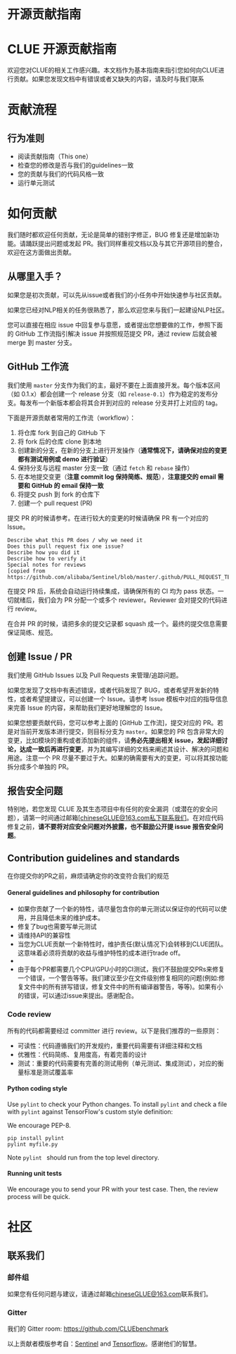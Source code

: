 # 开源贡献指南

# CLUE 开源贡献指南

欢迎您对CLUE的相关工作感兴趣。本文档作为基本指南来指引您如何向CLUE进行贡献。如果您发现文档中有错误或者又缺失的内容，请及时与我们联系

# 贡献流程

## 行为准则

- 阅读贡献指南（This one）
- 检查您的修改是否与我们的guidelines一致
- 您的贡献与我们的代码风格一致
- 运行单元测试

# 如何贡献

我们随时都欢迎任何贡献，无论是简单的错别字修正，BUG 修复还是增加新功能。请踊跃提出问题或发起 PR。我们同样重视文档以及与其它开源项目的整合，欢迎在这方面做出贡献。

## 从哪里入手？

如果您是初次贡献，可以先从issue或者我们的小任务中开始快速参与社区贡献。

如果您已经对NLP相关的任务很熟悉了，那么欢迎您来与我们一起建设NLP社区。

您可以直接在相应 issue 中回复参与意愿，或者提出您想要做的工作，参照下面的 GitHub 工作流指引解决 issue 并按照规范提交 PR，通过 review 后就会被 merge 到 master 分支。

## GitHub 工作流

我们使用 `master` 分支作为我们的主，最好不要在上面直接开发。每个版本区间（如 0.1.x）都会创建一个 release 分支（如 `release-0.1`）作为稳定的发布分支。每发布一个新版本都会将其合并到对应的 release 分支并打上对应的 tag。

下面是开源贡献者常用的工作流（workflow）：

1. 将仓库 fork 到自己的 GitHub 下
2. 将 fork 后的仓库 clone 到本地
3. 创建新的分支，在新的分支上进行开发操作（**通常情况下，请确保对应的变更都有测试用例或 demo 进行验证**）
4. 保持分支与远程 master 分支一致（通过 `fetch` 和 `rebase` 操作）
5. 在本地提交变更（**注意 commit log 保持简练、规范**），**注意提交的 email 需要和 GitHub 的 email 保持一致**
6. 将提交 push 到 fork 的仓库下
7. 创建一个 pull request (PR)

提交 PR 的时候请参考。在进行较大的变更的时候请确保 PR 有一个对应的 Issue。

```
Describe what this PR does / why we need it
Does this pull request fix one issue?
Describe how you did it
Describe how to verify it
Special notes for reviews 
[copied from https://github.com/alibaba/Sentinel/blob/master/.github/PULL_REQUEST_TEMPLATE.md]
```

在提交 PR 后，系统会自动运行持续集成，请确保所有的 CI 均为 pass 状态。一切就绪后，我们会为 PR 分配一个或多个 reviewer。Reviewer 会对提交的代码进行 review。

在合并 PR 的时候，请把多余的提交记录都 squash 成一个。最终的提交信息需要保证简练、规范。

## 创建 Issue / PR

我们使用 GitHub Issues 以及 Pull Requests 来管理/追踪问题。

如果您发现了文档中有表述错误，或者代码发现了 BUG，或者希望开发新的特性，或者希望提建议，可以创建一个 Issue。请参考 Issue 模板中对应的指导信息来完善 Issue 的内容，来帮助我们更好地理解您的 Issue。

如果您想要贡献代码，您可以参考上面的 [GitHub 工作流]，提交对应的 PR。若是对当前开发版本进行提交，则目标分支为 `master`。如果您的 PR 包含非常大的变更，比如模块的重构或者添加新的组件，请**务必先提出相关 issue，发起详细讨论，达成一致后再进行变更**，并为其编写详细的文档来阐述其设计、解决的问题和用途。注意一个 PR 尽量不要过于大。如果的确需要有大的变更，可以将其按功能拆分成多个单独的 PR。

## 报告安全问题

特别地，若您发现 CLUE 及其生态项目中有任何的安全漏洞（或潜在的安全问题），请第一时间通过邮箱[chineseGLUE@163.com私下联系我们。在对应代码修复之前，**请不要将对应安全问题对外披露，也不鼓励公开提 issue 报告安全问题**。

## Contribution guidelines and standards

在你提交你的PR之前，麻烦请确定你的改变符合我们的规范

#### General guidelines and philosophy for contribution

- 如果你贡献了一个新的特性，请尽量包含你的单元测试以保证你的代码可以使用，并且降低未来的维护成本。
- 修复了bug也需要写单元测试
- 请维持API的兼容性
- 当您为CLUE贡献一个新特性时，维护责任(默认情况下)会转移到CLUE团队。这意味着必须将贡献的收益与维护特性的成本进行trade off。
- 
- 由于每个PR都需要几个CPU/GPU小时的CI测试，我们不鼓励提交PRs来修复一个错误，一个警告等等。我们建议至少在文件级别修复相同的问题(例如:修复文件中的所有拼写错误，修复文件中的所有编译器警告，等等)。如果有小的错误，可以通过issue来提出。感谢配合。

### Code review

所有的代码都需要经过 committer 进行 review。以下是我们推荐的一些原则：

- 可读性：代码遵循我们的开发规约，重要代码需要有详细注释和文档
- 优雅性：代码简练、复用度高，有着完善的设计
- 测试：重要的代码需要有完善的测试用例（单元测试、集成测试），对应的衡量标准是测试覆盖率

#### Python coding style

Use `pylint` to check your Python changes. To install `pylint` and check a file with `pylint` against TensorFlow's custom style definition:

We encourage PEP-8.

```
pip install pylint
pylint myfile.py
```

Note `pylint ` should run from the top level directory.

#### Running unit tests

We encourage you to send your PR with your test case. Then, the review process will be quick.

# 社区

## 联系我们

### 邮件组

如果您有任何问题与建议，请通过邮箱[chineseGLUE@163.com](mailto:chineseGLUE@163.com)联系我们。

### Gitter

我们的 Gitter room: https://github.com/CLUEbenchmark



以上贡献者模版参考自：[Sentinel]([https://github.com/alibaba/Sentinel/wiki/%E5%BC%80%E6%BA%90%E8%B4%A1%E7%8C%AE%E6%8C%87%E5%8D%97](https://github.com/alibaba/Sentinel/wiki/开源贡献指南)) and [Tensorflow](https://github.com/tensorflow/tensorflow/blob/master/CONTRIBUTING.md)。感谢他们的智慧。

